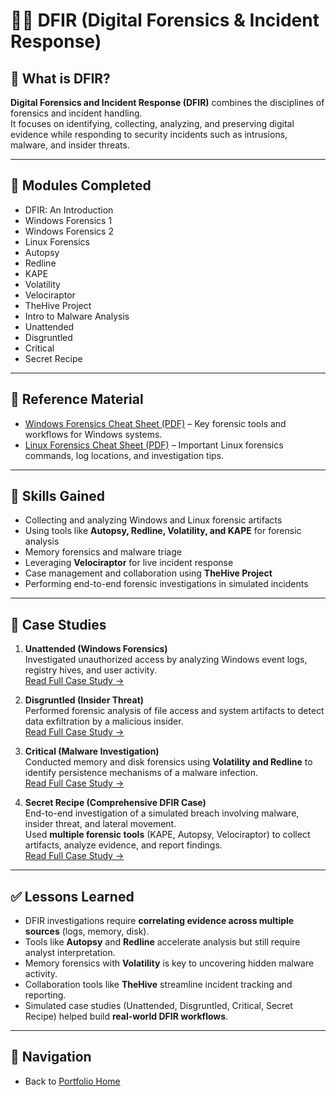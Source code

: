 # 🕵️‍♂️ DFIR (Digital Forensics & Incident Response)

## 📖 What is DFIR?
**Digital Forensics and Incident Response (DFIR)** combines the disciplines of forensics and incident handling.  
It focuses on identifying, collecting, analyzing, and preserving digital evidence while responding to security incidents such as intrusions, malware, and insider threats.  

---

## 📌 Modules Completed
- DFIR: An Introduction  
- Windows Forensics 1  
- Windows Forensics 2  
- Linux Forensics  
- Autopsy  
- Redline  
- KAPE  
- Volatility  
- Velociraptor  
- TheHive Project  
- Intro to Malware Analysis  
- Unattended  
- Disgruntled  
- Critical  
- Secret Recipe  

---

## 📄 Reference Material
- [Windows Forensics Cheat Sheet (PDF)](Windows_Forensics_Cheat_Sheet.pdf) – Key forensic tools and workflows for Windows systems.  
- [Linux Forensics Cheat Sheet (PDF)](Linux_Forensics_Cheat_Sheet.pdf) – Important Linux forensics commands, log locations, and investigation tips.  

---

## 🎯 Skills Gained
- Collecting and analyzing Windows and Linux forensic artifacts  
- Using tools like **Autopsy, Redline, Volatility, and KAPE** for forensic analysis  
- Memory forensics and malware triage  
- Leveraging **Velociraptor** for live incident response  
- Case management and collaboration using **TheHive Project**  
- Performing end-to-end forensic investigations in simulated incidents  

---

## 📑 Case Studies
1. **Unattended (Windows Forensics)**  
   Investigated unauthorized access by analyzing Windows event logs, registry hives, and user activity.  
   [Read Full Case Study →](case-study-unattended.md)  

2. **Disgruntled (Insider Threat)**  
   Performed forensic analysis of file access and system artifacts to detect data exfiltration by a malicious insider.  
   [Read Full Case Study →](case-study-disgruntled.md)  

3. **Critical (Malware Investigation)**  
   Conducted memory and disk forensics using **Volatility and Redline** to identify persistence mechanisms of a malware infection.  
   [Read Full Case Study →](case-study-critical.md)  

4. **Secret Recipe (Comprehensive DFIR Case)**  
   End-to-end investigation of a simulated breach involving malware, insider threat, and lateral movement.  
   Used **multiple forensic tools** (KAPE, Autopsy, Velociraptor) to collect artifacts, analyze evidence, and report findings.  
   [Read Full Case Study →](case-study-secret-recipe.md)  

---

## ✅ Lessons Learned
- DFIR investigations require **correlating evidence across multiple sources** (logs, memory, disk).  
- Tools like **Autopsy** and **Redline** accelerate analysis but still require analyst interpretation.  
- Memory forensics with **Volatility** is key to uncovering hidden malware activity.  
- Collaboration tools like **TheHive** streamline incident tracking and reporting.  
- Simulated case studies (Unattended, Disgruntled, Critical, Secret Recipe) helped build **real-world DFIR workflows**.  

---

## 🔗 Navigation
- Back to [Portfolio Home](../../index.md)  


